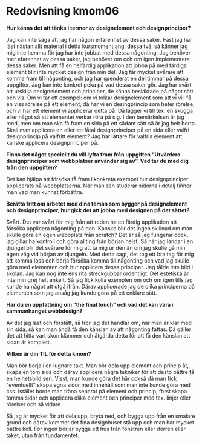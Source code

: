 ---
---
Redovisning kmom06
=========================

**Hur känns det att tänka i termer av designelement och designprinciper?**

Jag kan inte säga att jag har någon erfarenhet av dessa saker. Fast jag har läst nästan allt material i detta kursmoment ang. dessa två, så känner jag mig inte hemma för jag har inte jobbat med dessa någonting. Jag behöver mer efarenhet av dessa saker, jag behöver om och om igen implementera dessa saker. Men att få en helfärdig applikation att jobba på med färdiga element blir inte mycket design från min del. Jag får mycket svårare att komma fram till någonting, och jag har spenderat en del timmar på dessa uppgifter. Jag kan inte konkret peka på vad dessa saker gör. Jag har svårt att urskilja designelement och principer, de känns besläktade på något sätt och vis. Om vi tar ett exempel: om vi tolkar designelement som att vi vill få en viss rörelse på ett element, då har vi en desingprincip som heter rörelse, och vi har ett element vi applicerar detta på. Då lägger vi till tex. en skugga eller något så att elementet verkar röra på sig. I den bemärkelsen är jag med, men om man ska få fram en sida på ett sådant sätt så är jag helt borta. Skall man applicera en eller ett fåtal designprinciper på en sida eller valfri designprincip på valfritt element? Jag har lättare för valfria element att kanske applicera designprinciper på.

**Finns det något speciellt du vill lyfta fram från uppgiften “Utvärdera designprinciper som webbplatser använder sig av”. Vad tar du med dig från den uppgiften?**

Det kan hjälpa att försöka få fram i konkreta exempel hur designprinciper applicerats på webbplatserna. När man sen studerar sidorna i detalj finner man vad man kunnat förbättra.

**Berätta fritt om arbetet med dina teman som bygger på designelement och designprinciper, hur gick det att jobba med designen på det sättet?**

Svårt. Det var svårt för mig från att redan ha en färdig applikation att försöka applicera någonting på den. Kanske blir det ingen skillnad om man skulle göra en egen webbplats från scratch? Det är så jag fungerar dock, jag gillar ha kontroll och göra allting från början helst. Så när jag landar i en djungel blir det svårare för mig att ta mig ur den än om jag skulle gå min egen väg vid början av djungeln. Med detta sagt, det tog ett bra tag för mig att komma loss och börja försöka komma till någonting och vad jag skulle göra med elementen och hur applicera dessa principer. Jag tålde inte bild i skolan. Jag kan nog inte ens rita streckgubbar ordentligt. Det estetiska är inte min grej helt enkelt. Så jag fick kolla exemplen om och om igen tills jag kunde ha något att utgå ifrån. Därav applicerade jag de olika principerna på elementen som jag ansåg jag kunde göra på ett enklare sätt.

**Har du en uppfattning om “the final touch” och vad det kan vara i sammanhanget webbdesign?**

Av det jag läst och förstått, så tror jag det handlar om, när man är klar med sin sida, så kan man ändå få den känslan av att någonting fattas. Då gäller det att hitta vart skon klämmer och åtgärda detta för att få den känslan att sidan är komplett.

**Vilken är din TIL för detta kmom?**

Man bör börja i en lugnare takt. Man bör dela upp element och princip åt, skapa en tom sida och därav applicera några tekniker för att desto bättre få en helhetsbild sen. Visst, man kunde göra det här också då man fick "eventuellt" skapa egna sidor med innehåll som man inte kunde göra med css. Istället borde man träna separat på element och princip, först skapa tomma sidor och applicera olika element och principer med tex. linjer eller rörelser och så vidare.

Så jag är mycket för att dela upp, bryta ned, och bygga upp från en smalare grund och därav kommer det fina designhuset stå upp och man har mycket bättre koll. För ingen börjar bygga ett hus från fönstren eller dörren eller taket, utan från fundamentet.
